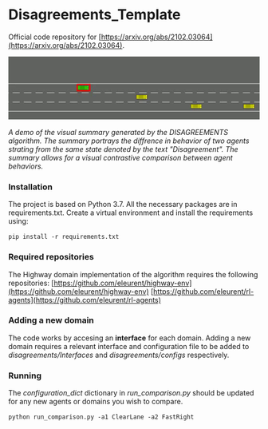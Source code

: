 # Disagreements_Template
Official code repository for [https://arxiv.org/abs/2102.03064](https://arxiv.org/abs/2102.03064).  

<img src="highway_disagreement.gif" alt="Disagreement" width="900"/> 

*A demo of the visual summary generated by the DISAGREEMENTS algorithm. The summary portrays the diffrence in behavior of two agents strating from the same state denoted by the text "Disagreement". The summary allows for a visual contrastive comparison between agent behaviors.* 


### Installation  
  
The project is based on Python 3.7. All the necessary packages are in requirements.txt.
Create a virtual environment and install the requirements using:
```
pip install -r requirements.txt
```

### Required repositories
The Highway domain implementation of the algorithm requires the following repositories:
[https://github.com/eleurent/highway-env](https://github.com/eleurent/highway-env)
[https://github.com/eleurent/rl-agents](https://github.com/eleurent/rl-agents)

### Adding a new domain
The code works by accesing an **interface** for each domain.
Adding a new domain requires a relevant interface and configuration file to be added to *disagreements/Interfaces* and *disagreements/configs* respectively.

### Running
The *configuration_dict* dictionary in *run_comparison.py* should be updated for any new agents or domains you wish to compare. 
```
python run_comparison.py -a1 ClearLane -a2 FastRight
```
